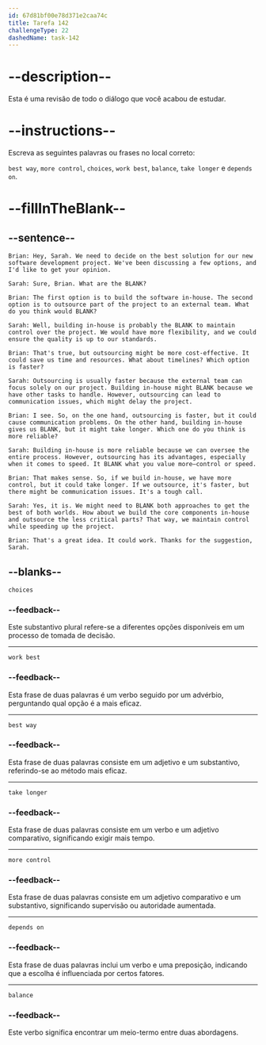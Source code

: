 ```yaml
---
id: 67d81bf00e78d371e2caa74c
title: Tarefa 142
challengeType: 22
dashedName: task-142
---
```


<!-- REVIEW -->

# --description--

Esta é uma revisão de todo o diálogo que você acabou de estudar.

# --instructions--

Escreva as seguintes palavras ou frases no local correto:  

`best way`, `more control`, `choices`, `work best`, `balance`, `take longer` e `depends on`.

# --fillInTheBlank--

## --sentence--

`Brian: Hey, Sarah. We need to decide on the best solution for our new software development project. We've been discussing a few options, and I'd like to get your opinion.`  

`Sarah: Sure, Brian. What are the BLANK?`  

`Brian: The first option is to build the software in-house. The second option is to outsource part of the project to an external team. What do you think would BLANK?`  

`Sarah: Well, building in-house is probably the BLANK to maintain control over the project. We would have more flexibility, and we could ensure the quality is up to our standards.`  

`Brian: That's true, but outsourcing might be more cost-effective. It could save us time and resources. What about timelines? Which option is faster?`  

`Sarah: Outsourcing is usually faster because the external team can focus solely on our project. Building in-house might BLANK because we have other tasks to handle. However, outsourcing can lead to communication issues, which might delay the project.`  

`Brian: I see. So, on the one hand, outsourcing is faster, but it could cause communication problems. On the other hand, building in-house gives us BLANK, but it might take longer. Which one do you think is more reliable?`  

`Sarah: Building in-house is more reliable because we can oversee the entire process. However, outsourcing has its advantages, especially when it comes to speed. It BLANK what you value more—control or speed.`  

`Brian: That makes sense. So, if we build in-house, we have more control, but it could take longer. If we outsource, it's faster, but there might be communication issues. It's a tough call.`  

`Sarah: Yes, it is. We might need to BLANK both approaches to get the best of both worlds. How about we build the core components in-house and outsource the less critical parts? That way, we maintain control while speeding up the project.`  

`Brian: That's a great idea. It could work. Thanks for the suggestion, Sarah.`  

## --blanks--

`choices`  

### --feedback--  

Este substantivo plural refere-se a diferentes opções disponíveis em um processo de tomada de decisão.  

---

`work best`  

### --feedback--  

Esta frase de duas palavras é um verbo seguido por um advérbio, perguntando qual opção é a mais eficaz.  

---

`best way`  

### --feedback--  

Esta frase de duas palavras consiste em um adjetivo e um substantivo, referindo-se ao método mais eficaz.  

---

`take longer`  

### --feedback--  

Esta frase de duas palavras consiste em um verbo e um adjetivo comparativo, significando exigir mais tempo.  

---

`more control`  

### --feedback--  

Esta frase de duas palavras consiste em um adjetivo comparativo e um substantivo, significando supervisão ou autoridade aumentada.  

---

`depends on`  

### --feedback--  

Esta frase de duas palavras inclui um verbo e uma preposição, indicando que a escolha é influenciada por certos fatores.  

---

`balance`  

### --feedback--  

Este verbo significa encontrar um meio-termo entre duas abordagens.  
